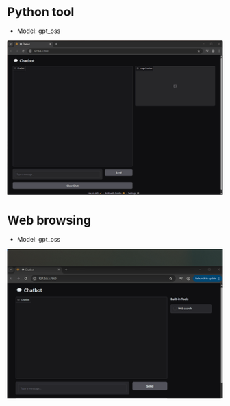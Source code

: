 # Python tool
* Model: gpt_oss
<img src="https://raw.githubusercontent.com/avble/av_llm/main/docs/images/gpt_oss_python_01.gif" alt="Demo web browsing" width="900" />

# Web browsing
* Model: gpt_oss
<img src="https://raw.githubusercontent.com/avble/av_llm/main/docs/images/gpt_oss_tool_web_search_2.gif" alt="Demo web browsing" width="800" />

